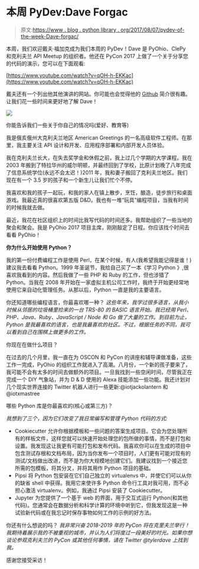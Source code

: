 # 本周 PyDev:Dave Forgac

> 原文:[https://www . blog . python library . org/2017/08/07/pydev-of-the-week-Dave-forgac/](https://www.blog.pythonlibrary.org/2017/08/07/pydev-of-the-week-dave-forgac/)

本周，我们欢迎戴夫·福加克成为我们本周的 PyDev！Dave 是 PyOhio、ClePy 和克利夫兰 API Meetup 的组织者。他还在 PyCon 2017 上做了一个关于分享您的代码的演示，您可以在下面观看:

[https://www.youtube.com/watch?v=qOH-h-EKKac](https://www.youtube.com/watch?v=qOH-h-EKKac)

戴夫还有一个列出他其他演讲的网站。你可能也会觉得他的 [Github](https://github.com/tylerdave) 简介很有趣。让我们花一些时间来更好地了解 Dave！

![](../Images/6121b923892baed5be506f5282df6069.png)

你能告诉我们一些关于你自己的情况吗(爱好、教育等)

我是俄亥俄州大克利夫兰地区 American Greetings 的一名高级软件工程师。在那里，我主要关注 API 设计和开发、应用程序部署和内部开发人员体验。

我在克利夫兰长大，在失去奖学金和休假之前，我上过几个学期的大学课程。我在 2003 年搬到了特拉华州的威尔明顿，并最终回到了学校，比原计划晚了八年完成了信息系统学位(永远不会太迟！)2011 年，我和妻子搬回了克利夫兰地区。我们现在有一个 3.5 岁的孩子和一个新生儿让我们忙个不停。

我喜欢和我的孩子一起玩，和我的家人在镇上散步，烹饪，酿造，徒步旅行和桌面游戏。我最近真的很喜欢第五版 D&D。我也有一堆“玩具”编程项目，当我有时间的时候我就去做。

最近，我花在社区组织上的时间比我写代码的时间还多。我帮助组织了一些当地的聚会和聚会。我是 PyOhio 2017 项目主席，刚刚敲定了日程。你应该找个时间去看看 PyOhio！

**你为什么开始使用 Python？**

我的第一份付费编程工作是使用 Perl，在某个时候，有人(我希望我能记得是谁！)建议我去看看 Python。1999 年圣诞节，我给自己买了一本《学习 Python 》,很喜欢我看到的内容。然后我做了一些 PHP 和 Ruby 的工作，但也涉猎了 Python。当我在 2008 年开始在一家虚拟主机公司工作时，我终于开始更经常地使用它来自动化管理任务。从那以后，Python 一直是我的主要语言。

你还知道哪些编程语言，你最喜欢哪一种？
 *这些年来，我学过很多语言，从我小时候从邻居的垃圾桶里捡来的一台 TRS-80 的 BASIC 语言开始。我已经用 Perl、PHP、Java、Ruby、JavaScript / Node 和 Go 做了大量的工作。到目前为止，Python 是我最喜欢的语言，也是我最喜欢的社区。不过，根据任务的不同，我可以看到自己在围棋上做更多的工作。*

你现在在做什么项目？

在过去的几个月里，我一直在为 OSCON 和 PyCon 的讲座和辅导课做准备，这些工作一完成，PyOhio 的组织工作就进入了高潮。八月份，一个新的孩子要来了，我可能不会有太多的时间去做额外的项目。一旦我找到一些空闲时间，尽管我正在完成一个 DIY 气象站，并为 D & D 使用的 Alexa 技能添加一些功能。我还计划对几个现实世界连接的 Twitter 机器人进行一些更新:@iotjackolantern 和@iotxmastree

哪些 Python 库是你最喜欢的(核心或第三方)？

*我想到了三个，因为它们改变了我日常编写和管理 Python 代码的方式:*

*   Cookiecutter 允许你根据模板和一些问题的答案生成项目。它会为您处理所有的样板文件，这样您就可以快速开始处理您的包所做的事情，而不是打包和设置。我发现这让我更有可能打包和发布代码。我喜欢你可以在生成的项目中包含测试存根和文档布局，因为当你发布一个项目时，人们更有可能对现有的测试/文档做出改进，而不是为你大规模地创建它们。我建议找到一个接近您所需的包模板，将其分叉，并将其用作 Python 项目的基础。
*   Pipsi 将 Python 包安装在它们自己独立的 virtualenvs 中，并使它们可以从你的缺省 shell 中获得。我用它来使许多 Python 命令行工具对我可用，而不必担心激活 virtualenv。例如，我通过 Pipsi 安装了 Cookiecutter。
*   Jupyter 为您提供了一个基于 web 的界面，用于交互式运行 Python(和其他代码)。您通常会在数据分析和科学计算的环境中听到它，但我发现这是一种试验新代码或在我忘记时保存事物如何工作的示例的好方法。

你还有什么想说的吗？
 *我非常兴奋 2018-2019 年的 PyCon 将在克里夫兰举行！我期待着展示我的不被重视的城市，并认为人们将度过一段美好的时光。如果你想谈论参观克利夫兰的 PyCon 或其他任何事情，请在 Twitter @tylerdave 上找到我。*

感谢您接受采访！